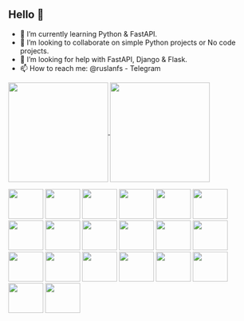## Hello 👋

- 🌱 I’m currently learning Python & FastAPI.
- 👯 I’m looking to collaborate on simple Python projects or No code projects.
- 🤔 I’m looking for help with FastAPI, Django & Flask.
- 📫 How to reach me: @ruslanfs - Telegram


<a href="https://github.com/fivsky/github-readme-stats">
  <img height=200 align="center" src="https://github-readme-stats.vercel.app/api?username=fivsky&theme=onedark&show_icons=true" />
</a>
<a href="https://github.com/fivsky/convoychat">
  <img height=200 align="center" src="https://github-readme-stats.vercel.app/api/top-langs?username=fivsky&layout=compact&langs_count=8&card_width=320&theme=onedark&show_icons=true" />
</a>

 
<i class="devicon-canva-original"></i> 

<p>
<img src="https://cdn.jsdelivr.net/gh/devicons/devicon@latest/icons/canva/canva-original.svg" width="70" height="60"/>
<img src="https://cdn.jsdelivr.net/gh/devicons/devicon@latest/icons/csharp/csharp-original.svg" width="70" height="60"/>   
<img src="https://cdn.jsdelivr.net/gh/devicons/devicon@latest/icons/fastapi/fastapi-original.svg" width="70" height="60"/>
<img src="https://cdn.jsdelivr.net/gh/devicons/devicon@latest/icons/figma/figma-original.svg" width="70" height="60"/>
<img src="https://cdn.jsdelivr.net/gh/devicons/devicon@latest/icons/flask/flask-original.svg" width="70" height="60"/>
<img src="https://cdn.jsdelivr.net/gh/devicons/devicon@latest/icons/git/git-original.svg" width="70" height="60"/>
<img src="https://cdn.jsdelivr.net/gh/devicons/devicon@latest/icons/html5/html5-original-wordmark.svg" width="70" height="60"/>
<img src="https://cdn.jsdelivr.net/gh/devicons/devicon@latest/icons/intellij/intellij-original.svg" width="70" height="60"/>
<img src="https://cdn.jsdelivr.net/gh/devicons/devicon@latest/icons/jira/jira-original-wordmark.svg" width="70" height="60"/>
<img src="https://cdn.jsdelivr.net/gh/devicons/devicon@latest/icons/linkedin/linkedin-original.svg" width="70" height="60"/>
<img src="https://cdn.jsdelivr.net/gh/devicons/devicon@latest/icons/markdown/markdown-original.svg" width="70" height="60"/>
<img src="https://cdn.jsdelivr.net/gh/devicons/devicon@latest/icons/notion/notion-original.svg" width="70" height="60"/>
<img src="https://cdn.jsdelivr.net/gh/devicons/devicon@latest/icons/pycharm/pycharm-original.svg" width="70" height="60"/>
<img src="https://cdn.jsdelivr.net/gh/devicons/devicon@latest/icons/stackoverflow/stackoverflow-original-wordmark.svg" width="70" height="60"/>
<img src="https://cdn.jsdelivr.net/gh/devicons/devicon@latest/icons/trello/trello-original.svg" width="70" height="60"/>
<img src="https://cdn.jsdelivr.net/gh/devicons/devicon@latest/icons/unity/unity-original.svg" width="70" height="60"/>
<img src="https://cdn.jsdelivr.net/gh/devicons/devicon@latest/icons/visualstudio/visualstudio-original.svg" width="70" height="60"/>
<img src="https://cdn.jsdelivr.net/gh/devicons/devicon@latest/icons/vscode/vscode-original.svg" width="70" height="60"/>
<img src="https://cdn.jsdelivr.net/gh/devicons/devicon@latest/icons/wordpress/wordpress-original.svg" width="70" height="60"/>
<img src="https://cdn.jsdelivr.net/gh/devicons/devicon@latest/icons/slack/slack-original.svg" width="70" height="60"/>
          </p>            
